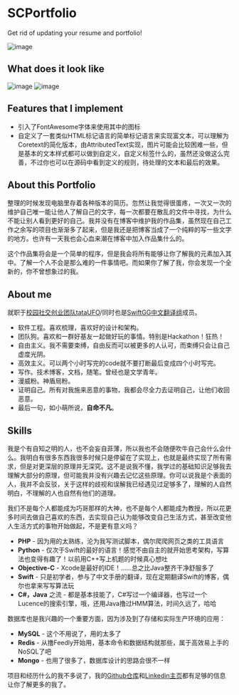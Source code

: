 # SCPortfolio
Get rid of updating your resume and portfolio!

![image](https://raw.githubusercontent.com/SergioChan/SCPortfolio/master/Images/icon.png)

## What does it look like
![image](https://raw.githubusercontent.com/SergioChan/SCPortfolio/master/Images/IMG_0541.PNG)
![image](https://raw.githubusercontent.com/SergioChan/SCPortfolio/master/Images/IMG_0542.PNG)
## Features that I implement
* 引入了FontAwesome字体来使用其中的图标
* 自定义了一套类似HTML标记语言的简单标记语言来实现富文本，可以理解为Coretext的简化版本，由AttributedText实现，图片可能会比较困难一些，但是基本的文本样式都可以做到自定义，自定义标签什么的，虽然还没做这么完善，不过你也可以在源码中看到定义的规则，待处理的文本和最后的效果。

## About this Portfolio
整理的时候发现电脑里存着各种版本的简历。忽然让我觉得很蛋疼，一次又一次的维护自己唯一能让他人了解自己的文字，每一次都要在散乱的文件中寻找，为什么不能让别人看到更好的自己。我并没有在博客中维护我的作品集，虽然现在自己工作之余写的项目也渐渐多了起来，但是我还是把博客当成了一个纯粹的写一些文字的地方。也许有一天我也会心血来潮在博客中加入作品集什么的。

这个作品集将会是一个简单的程序，但是我会将所有能够让你了解我的元素加入其中。了解一个人不会是那么难的一件事情吧。而如果你了解了我，你会发现一个全新的，你不曾想象过的我。
## About me
就职于[校园社交创业团队tataUFO](http://www.tataufo.com)/同时也是[SwiftGG中文翻译组](http://swift.gg/)成员。

* 软件工程。喜欢梳理，喜欢好的设计和架构。
* 团队狗。喜欢和一群好基友一起做好玩的事情。特别是Hackathon！狂热！
* 自由主义。我不需要束缚，自由反而可以被更多的人认可，而束缚只会让自己虚度光阴。
* 高效主义。可以两个小时写完的code就不要打断最后变成四个小时写完。
* 写作。技术博客，文档，随笔。曾经也是文学青年。
* 漫威粉。神盾局粉。
* 证明自己。所有对我施来恶意的事物，我都会尽全力去证明自己，让他们收回恶意。
* 最后一句，如小萌所说，**自命不凡**。

## Skills
我是个有自知之明的人，也不会妄自菲薄，所以我也不会随便吹牛自己会什么会什么。我明白有很多东西我很多时候只是停留在了实现上，也就是最终实现了所有需求，但是对更深层的原理并无深究。这不是说我不懂，我学过的基础知识足够我去理解大部分的原理，但可能我并没有兴趣去记忆这些原理。你可以说我是个表面的人，我并不会反驳，关于这样的歧视和误解我已经遇见过足够多了，理解的人自然明白，不理解的人也自然有他们的道理。

我们不是每个人都能成为巧哥那样的大神，也不是每个人都能成为教授，所以花更多时间去做自己喜欢的东西，去实现自己认为能够改变自己生活方式，甚至改变他人生活方式的事物开始做起，不是更有意义吗？

* **PHP** - 因为用的太熟练，沦为我写测试脚本，偶尔爬爬网页之类的工具语言
* **Python** - 仅次于Swift的最好的语言！感觉不由自主的就开始思考架构，写算法也变得有趣了！以前用C++写上机题的时候真心想吐
* **Objective-C** - Xcode是最好的IDE！……总之比Java整齐干净舒服多了
* **Swift** - 只是初学者，参与了中文手册的翻译，现在定期翻译Swift的博客，偶尔也拿来写写算法玩
* **C#，Java** 之流 - 都是基本技能了，C#写过一个编译器，也写过一个Lucence的搜索引擎，哦，还用Java撸过HMM算法，时间久远了，哈哈

数据库也是我兴趣的一个重要方面，因为涉及到了存储和实际生产环境的应用：

* **MySQL** - 这个不用说了，用的太多了
* **Redis** - 从撸Feedly开始用，基本命令和数据结构就那些，属于高效易上手的NoSQL了吧
* **Mongo** - 也用了很多了，数据库设计的思路会很不一样

项目和经历什么的我不多说了，我的[Github仓库](https://github.com/SergioChan)和[Linkedin主页](https://cn.linkedin.com/pub/sergio-chan/42/14b/a6)都有足够的信息让你了解更多的我了。